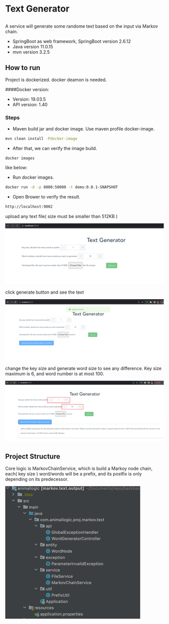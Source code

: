 # Text Generator 
## 

A service will generate some randome text based on the input via Markov chain.

- SpringBoot as web framework, SpringBoot version 2.6.12
- Java version 11.0.15
- mvn version 3.2.5

## How to run

Project is dockerized. docker deamon is needed.

####Docker version:
- Version:           19.03.5
- API version:       1.40

### Steps

- Maven build jar and docker image. Use maven profile docker-image.

```sh
mvn clean install -Pdocker-image
```

- After that, we can verify the image build.

```sh
docker images
```
like below:


- Run docker images.
```sh
docker run -d -p 8000:50000 -t demo:0.0.1-SNAPSHOT
```

- Open Brower to verify the result.
```sh
http://localhost:9002
```

upload any text file( size must be smaller than 512KB )


![img.png](img.png) 

click generate button and see the text

![img_1.png](img_1.png)

change the key size and generate word size to see any difference. Key size maximum is 6, and word
number is at most 100.

![img_2.png](img_2.png)

## Project Structure

Core logic is MarkovChainService, which is build a Markoy node chain,
each( key size ) word/words will be a prefix, and its postfix is only depending on its predecessor.

![img_3.png](img_3.png)

